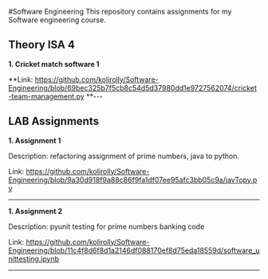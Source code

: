 #Software Engineering
This repository contains assignments for my Software engineering course.

## Theory ISA 4

**1. Cricket match software 1**

**Link: https://github.com/kolirolly/Software-Engineering/blob/69bec325b7f5cb8c54d5d37980dd1e9727562074/cricket-team-management.py
**---

## LAB Assignments
**1. Assignment 1**

Description: refactoring assignment of prime numbers, java to python.

Link: https://github.com/kolirolly/Software-Engineering/blob/9a30d918f9a88c86f9fa1df07ee95afc3bb05c9a/javTopy.py

---
**1. Assignment 2**

Description: pyunit testing for prime numbers banking code

Link: https://github.com/kolirolly/Software-Engineering/blob/11c4f8d6f8d1a2146df088170ef8d75eda18559d/software_unittesting.ipynb

---
